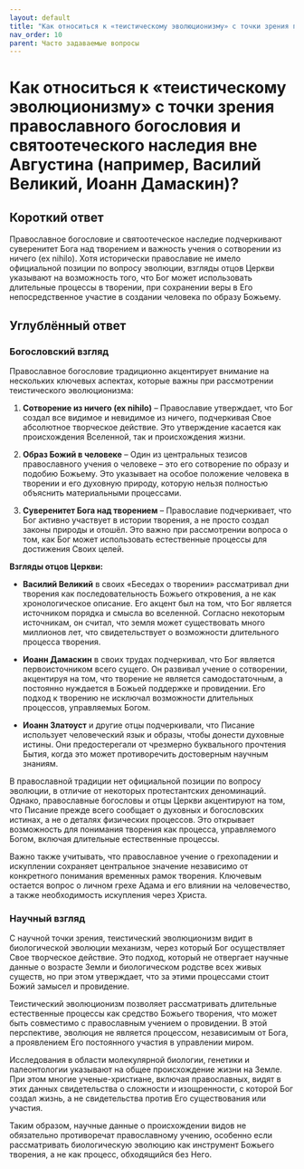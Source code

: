 ```yaml
---
layout: default
title: "Как относиться к «теистическому эволюционизму» с точки зрения православного богословия и святоотеческого наследия вне Августина (например, Василий Великий, Иоанн Дамаскин)?"
nav_order: 10
parent: Часто задаваемые вопросы
---
```


# Как относиться к «теистическому эволюционизму» с точки зрения православного богословия и святоотеческого наследия вне Августина (например, Василий Великий, Иоанн Дамаскин)?

## Короткий ответ

Православное богословие и святоотеческое наследие подчеркивают суверенитет Бога над творением и важность учения о сотворении из ничего (ex nihilo). Хотя исторически православие не имело официальной позиции по вопросу эволюции, взгляды отцов Церкви указывают на возможность того, что Бог может использовать длительные процессы в творении, при сохранении веры в Его непосредственное участие в создании человека по образу Божьему.

## Углублённый ответ

### Богословский взгляд

Православное богословие традиционно акцентирует внимание на нескольких ключевых аспектах, которые важны при рассмотрении теистического эволюционизма:

1. **Сотворение из ничего (ex nihilo)** – Православие утверждает, что Бог создал все видимое и невидимое из ничего, подчеркивая Свое абсолютное творческое действие. Это утверждение касается как происхождения Вселенной, так и происхождения жизни.

2. **Образ Божий в человеке** – Один из центральных тезисов православного учения о человеке – это его сотворение по образу и подобию Божьему. Это указывает на особое положение человека в творении и его духовную природу, которую нельзя полностью объяснить материальными процессами.

3. **Суверенитет Бога над творением** – Православие подчеркивает, что Бог активно участвует в истории творения, а не просто создал законы природы и отошёл. Это важно при рассмотрении вопроса о том, как Бог может использовать естественные процессы для достижения Своих целей.

**Взгляды отцов Церкви:**

- **Василий Великий** в своих «Беседах о творении» рассматривал дни творения как последовательность Божьего откровения, а не как хронологическое описание. Его акцент был на том, что Бог является источником порядка и смысла во вселенной. Согласно некоторым источникам, он считал, что земля может существовать много миллионов лет, что свидетельствует о возможности длительного процесса творения.

- **Иоанн Дамаскин** в своих трудах подчеркивал, что Бог является первоисточником всего сущего. Он развивал учение о сотворении, акцентируя на том, что творение не является самодостаточным, а постоянно нуждается в Божьей поддержке и провидении. Его подход к творению не исключал возможности длительных процессов, управляемых Богом.

- **Иоанн Златоуст** и другие отцы подчеркивали, что Писание использует человеческий язык и образы, чтобы донести духовные истины. Они предостерегали от чрезмерно буквального прочтения Бытия, когда это может противоречить достоверным научным знаниям.

В православной традиции нет официальной позиции по вопросу эволюции, в отличие от некоторых протестантских деноминаций. Однако, православные богословы и отцы Церкви акцентируют на том, что Писание прежде всего сообщает о духовных и богословских истинах, а не о деталях физических процессов. Это открывает возможность для понимания творения как процесса, управляемого Богом, включая длительные естественные процессы.

Важно также учитывать, что православное учение о грехопадении и искуплении сохраняет центральное значение независимо от конкретного понимания временных рамок творения. Ключевым остается вопрос о личном грехе Адама и его влиянии на человечество, а также необходимость искупления через Христа.

### Научный взгляд

С научной точки зрения, теистический эволюционизм видит в биологической эволюции механизм, через который Бог осуществляет Свое творческое действие. Это подход, который не отвергает научные данные о возрасте Земли и биологическом родстве всех живых существ, но при этом утверждает, что за этими процессами стоит Божий замысел и провидение.

Теистический эволюционизм позволяет рассматривать длительные естественные процессы как средство Божьего творения, что может быть совместимо с православным учением о провидении. В этой перспективе, эволюция не является процессом, независимым от Бога, а проявлением Его постоянного участия в управлении миром.

Исследования в области молекулярной биологии, генетики и палеонтологии указывают на общее происхождение жизни на Земле. При этом многие ученые-христиане, включая православных, видят в этих данных свидетельства о сложности и изощренности, с которой Бог создал жизнь, а не свидетельства против Его существования или участия.

Таким образом, научные данные о происхождении видов не обязательно противоречат православному учению, особенно если рассматривать биологическую эволюцию как инструмент Божьего творения, а не как процесс, обходящийся без Него.